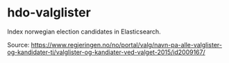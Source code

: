 # hdo-valglister

Index norwegian election candidates in Elasticsearch.

Source: https://www.regjeringen.no/no/portal/valg/navn-pa-alle-valglister-og-kandidater-ti/valglister-og-kandiater-ved-valget-2015/id2009167/